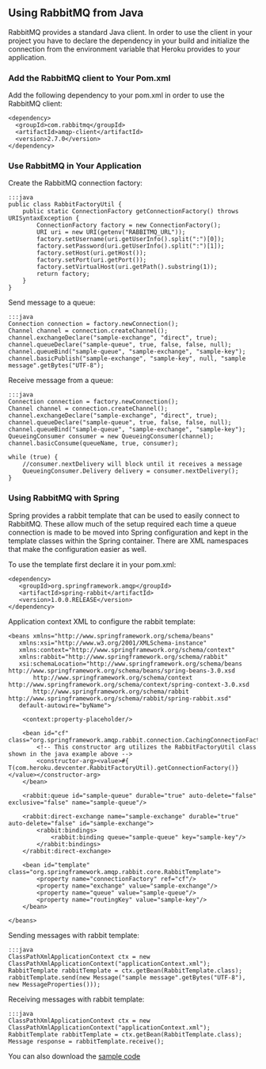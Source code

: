 ## Using RabbitMQ from Java

RabbitMQ provides a standard Java client. In order to use the client in your project you have to declare the dependency in your build and initialize the connection from the environment variable that Heroku provides to your application.

### Add the RabbitMQ client to Your Pom.xml

Add the following dependency to your pom.xml in order to use the RabbitMQ client:

    <dependency>
      <groupId>com.rabbitmq</groupId>
      <artifactId>amqp-client</artifactId>
      <version>2.7.0</version>
    </dependency>

### Use RabbitMQ in Your Application

Create the RabbitMQ connection factory:

    :::java
    public class RabbitFactoryUtil {
        public static ConnectionFactory getConnectionFactory() throws URISyntaxException {
            ConnectionFactory factory = new ConnectionFactory();
            URI uri = new URI(getenv("RABBITMQ_URL"));
            factory.setUsername(uri.getUserInfo().split(":")[0]);
            factory.setPassword(uri.getUserInfo().split(":")[1]);
            factory.setHost(uri.getHost());
            factory.setPort(uri.getPort());
            factory.setVirtualHost(uri.getPath().substring(1));
            return factory;
        }
    }

Send message to a queue:

    :::java
    Connection connection = factory.newConnection();
    Channel channel = connection.createChannel();
    channel.exchangeDeclare("sample-exchange", "direct", true);
    channel.queueDeclare("sample-queue", true, false, false, null);
    channel.queueBind("sample-queue", "sample-exchange", "sample-key");
    channel.basicPublish("sample-exchange", "sample-key", null, "sample message".getBytes("UTF-8");

Receive message from a queue:

    :::java
    Connection connection = factory.newConnection();
    Channel channel = connection.createChannel();
    channel.exchangeDeclare("sample-exchange", "direct", true);
    channel.queueDeclare("sample-queue", true, false, false, null);
    channel.queueBind("sample-queue", "sample-exchange", "sample-key");
    QueueingConsumer consumer = new QueueingConsumer(channel);
    channel.basicConsume(queueName, true, consumer);
        
    while (true) {
        //consumer.nextDelivery will block until it receives a message
       	QueueingConsumer.Delivery delivery = consumer.nextDelivery();
    }

### Using RabbitMQ with Spring

Spring provides a rabbit template that can be used to easily connect to RabbitMQ. These allow much of the setup required each time a queue connection is made to be moved into Spring configuration and kept in the template classes within the Spring container. There are XML namespaces that make the configuration easier as well.

To use the template first declare it in your pom.xml:

    <dependency>
       <groupId>org.springframework.amqp</groupId>
       <artifactId>spring-rabbit</artifactId>
       <version>1.0.0.RELEASE</version>
    </dependency>

Application context XML to configure the rabbit template:

    <beans xmlns="http://www.springframework.org/schema/beans"
       xmlns:xsi="http://www.w3.org/2001/XMLSchema-instance"
       xmlns:context="http://www.springframework.org/schema/context"
       xmlns:rabbit="http://www.springframework.org/schema/rabbit"
       xsi:schemaLocation="http://www.springframework.org/schema/beans http://www.springframework.org/schema/beans/spring-beans-3.0.xsd
           http://www.springframework.org/schema/context http://www.springframework.org/schema/context/spring-context-3.0.xsd
           http://www.springframework.org/schema/rabbit http://www.springframework.org/schema/rabbit/spring-rabbit.xsd"
       default-autowire="byName">

        <context:property-placeholder/>

        <bean id="cf" class="org.springframework.amqp.rabbit.connection.CachingConnectionFactory">
            <!-- This constructor arg utilizes the RabbitFactoryUtil class shown in the java example above -->
            <constructor-arg><value>#{ T(com.heroku.devcenter.RabbitFactoryUtil).getConnectionFactory()}</value></constructor-arg>
        </bean>

        <rabbit:queue id="sample-queue" durable="true" auto-delete="false" exclusive="false" name="sample-queue"/>

        <rabbit:direct-exchange name="sample-exchange" durable="true" auto-delete="false" id="sample-exchange">
            <rabbit:bindings>
                <rabbit:binding queue="sample-queue" key="sample-key"/>
            </rabbit:bindings>
        </rabbit:direct-exchange>

        <bean id="template" class="org.springframework.amqp.rabbit.core.RabbitTemplate">
            <property name="connectionFactory" ref="cf"/>
            <property name="exchange" value="sample-exchange"/>
            <property name="queue" value="sample-queue"/>
            <property name="routingKey" value="sample-key"/>
        </bean>

    </beans>

Sending messages with rabbit template:

    :::java
    ClassPathXmlApplicationContext ctx = new ClassPathXmlApplicationContext("applicationContext.xml");
    RabbitTemplate rabbitTemplate = ctx.getBean(RabbitTemplate.class);
    rabbitTemplate.send(new Message("sample message".getBytes("UTF-8"), new MessageProperties()));

Receiving messages with rabbit template:

    :::java
    ClassPathXmlApplicationContext ctx = new ClassPathXmlApplicationContext("applicationContext.xml");
    RabbitTemplate rabbitTemplate = ctx.getBean(RabbitTemplate.class);
    Message response = rabbitTemplate.receive();


You can also download the [sample code](http://github.com/heroku/devcenter-rabbitmq-java)
